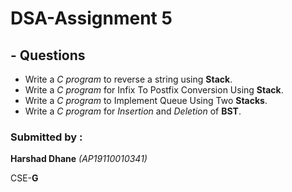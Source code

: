 # DSA-Assignment 5
## - Questions
* Write a _C program_ to reverse a string using **Stack**.
* Write a _C program_ for Infix To Postfix Conversion Using **Stack**.
* Write a _C program_ to Implement Queue Using Two **Stacks**.
* Write a _C program_ for _Insertion_ and _Deletion_ of **BST**.




### Submitted by :
**Harshad Dhane** _(AP19110010341)_

CSE-**G**
